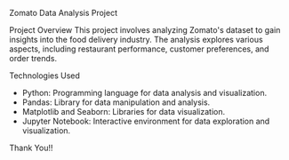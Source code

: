 Zomato Data Analysis Project

Project Overview
This project involves analyzing Zomato's dataset to gain insights into the food delivery industry. 
The analysis explores various aspects, including restaurant performance, customer preferences, and order trends.

Technologies Used
- Python: Programming language for data analysis and visualization.
- Pandas: Library for data manipulation and analysis.
- Matplotlib and Seaborn: Libraries for data visualization.
- Jupyter Notebook: Interactive environment for data exploration and visualization.

Thank You!!
